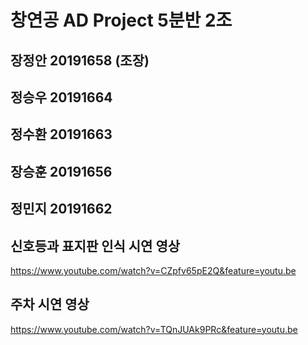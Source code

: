 # 창연공 AD Project 5분반 2조
## 장정안 20191658 (조장)
## 정승우 20191664
## 정수환 20191663
## 장승훈 20191656
## 정민지 20191662  



## **신호등과 표지판 인식 시연 영상** 
https://www.youtube.com/watch?v=CZpfv65pE2Q&feature=youtu.be

## **주차 시연 영상** 
https://www.youtube.com/watch?v=TQnJUAk9PRc&feature=youtu.be


